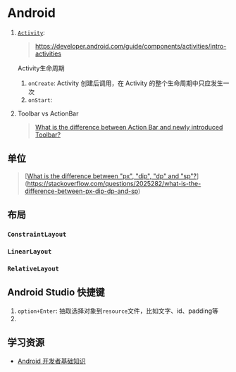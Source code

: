 # Android 

1. [`Activity`](https://developer.android.com/reference/android/app/Activity.html): 

   > https://developer.android.com/guide/components/activities/intro-activities

   Activity生命周期

   1. `onCreate`: Activity 创建后调用，在 Activity 的整个生命周期中只应发生一次
   2. `onStart`: 

2. Toolbar vs ActionBar

   > [What is the difference between Action Bar and newly introduced Toolbar?](https://stackoverflow.com/questions/27665018/what-is-the-difference-between-action-bar-and-newly-introduced-toolbar)



## 单位

> [[What is the difference between "px", "dip", "dp" and "sp"?](https://stackoverflow.com/questions/2025282/what-is-the-difference-between-px-dip-dp-and-sp)](https://stackoverflow.com/questions/2025282/what-is-the-difference-between-px-dip-dp-and-sp)

## 布局

### `ConstraintLayout`

### `LinearLayout`

### `RelativeLayout`



## Android Studio 快捷键

1. `option+Enter`: 抽取选择对象到`resource`文件，比如文字、id、padding等
2. 





## 学习资源

- [Android 开发者基础知识](https://developer.android.com/courses/fundamentals-training/toc-v2)